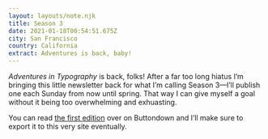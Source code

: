 ```yaml
---
layout: layouts/note.njk
title: Season 3
date: 2021-01-18T00:54:51.675Z
city: San Francisco
country: California
extract: Adventures is back, baby!
---
```


_Adventures in Typography_ is back, folks! After a far too long hiatus I’m bringing this little newsletter back for what I’m calling Season 3—I’ll publish one each Sunday from now until spring. That way I can give myself a goal without it being too overwhelming and exhuasting.

You can read [the first edition](https://buttondown.email/robinrendle/archive/newsletters/) over on Buttondown and I’ll make sure to export it to this very site eventually.
